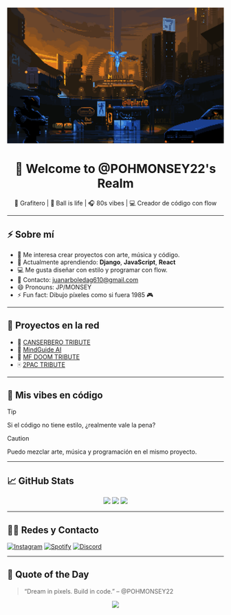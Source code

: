 <p align="center">
  <img src="https://github.com/POHMONSEY22/POHMONSEY22/blob/main/cyberpunk-banner.gif?raw=true" alt="Cyberpunk Banner" />
</p>

<h1 align="center">👋 Welcome to @POHMONSEY22's Realm</h1>

<p align="center">
  🎨 Grafitero | 🏀 Ball is life | 🎧 80s vibes | 💻 Creador de código con flow
</p>

---

## ⚡ Sobre mí

- 👀 Me interesa crear proyectos con arte, música y código.
- 🌱 Actualmente aprendiendo: **Django**, **JavaScript**, **React**
- 💻 Me gusta diseñar con estilo y programar con flow.
- 📢 Contacto: juanarboledag610@gmail.com
- 😄 Pronouns: JP/MONSEY
- ⚡️ Fun fact: Dibujo píxeles como si fuera 1985 🎮

---

## 🚀 Proyectos en la red

- 🎿 [CANSERBERO TRIBUTE](https://canserbero.vercel.app/)
- 🧠 [MindGuide AI](https://mindguideia.netlify.app/)
- 🌟 [MF DOOM TRIBUTE](https://mf-doom-717.vercel.app/)
- 🀄 [2PAC TRIBUTE](https://tupac-amaru.vercel.app/)

---

## 🎨 Mis vibes en código

>[!TIP] 
> Si el código no tiene estilo, ¿realmente vale la pena?

>[!CAUTION]
> Puedo mezclar arte, música y programación en el mismo proyecto.

---

## 📈 GitHub Stats

<p align="center">
  <img src="https://github-readme-stats.vercel.app/api?username=POHMONSEY22&show_icons=true&theme=radical&hide_border=true&bg_color=00000000" />
  <img src="https://github-profile-summary-cards.vercel.app/api/cards/stats?username=POHMONSEY22&theme=radical" />
  <img src="https://github-readme-streak-stats.herokuapp.com/?user=POHMONSEY22&theme=radical&hide_border=true&background=FFFFFF00" />
</p>

---

## 👨‍📱 Redes y Contacto

[![Instagram](https://img.shields.io/badge/@pohmonsey22-E4405F?style=for-the-badge&logo=instagram&logoColor=white)](https://www.instagram.com/77._juan/?hl=es)
[![Spotify](https://img.shields.io/badge/Spotify-1DB954?style=for-the-badge&logo=spotify&logoColor=white)](https://open.spotify.com/user/31exen4uhfgkqr3mb55aozou7jsq)
[![Discord](https://img.shields.io/badge/Discord-5865F2?style=for-the-badge&logo=discord&logoColor=white)](https://discord.com/channels/@me)

---

## 🌟 Quote of the Day

> “Dream in pixels. Build in code.” – @POHMONSEY22

<p align="center">
  <img src="https://readme-typing-svg.demolab.com?font=Fira+Code&size=22&pause=1000&center=true&vCenter=true&width=435&lines=Follow+the+Flow+;+Code+like+a+Beast+;Stay+Retro+📎" />
</p>

